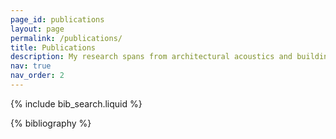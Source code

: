 ```yaml
---
page_id: publications
layout: page
permalink: /publications/
title: Publications
description: My research spans from architectural acoustics and building physics to perceptual audio-visual quality evaluation, currently focusing on immersive media, experimental design optimization, and machine learning-based quality prediction.
nav: true
nav_order: 2
---
```


<!-- _pages/publications.md -->

<!-- Bibsearch Feature -->

{% include bib_search.liquid %}

<div class="publications">

{% bibliography %}

</div>
